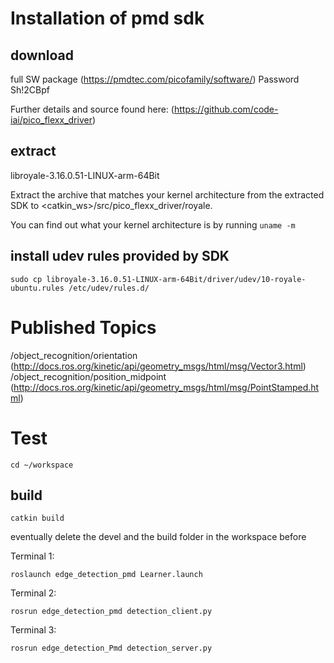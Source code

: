 # Installation of pmd sdk

## download 
full SW package (https://pmdtec.com/picofamily/software/) Password Sh!2CBpf

Further details and source found here: (https://github.com/code-iai/pico_flexx_driver)

## extract
  libroyale-3.16.0.51-LINUX-arm-64Bit
  
  Extract the archive that matches your kernel architecture from the extracted SDK to 
  <catkin_ws>/src/pico_flexx_driver/royale. 
  
  You can find out what your kernel architecture is by running 
  ```uname -m```

## install udev rules provided by SDK
```cd royale
sudo cp libroyale-3.16.0.51-LINUX-arm-64Bit/driver/udev/10-royale-ubuntu.rules /etc/udev/rules.d/
```

# Published Topics

/object_recognition/orientation (http://docs.ros.org/kinetic/api/geometry_msgs/html/msg/Vector3.html)
/object_recognition/position_midpoint (http://docs.ros.org/kinetic/api/geometry_msgs/html/msg/PointStamped.html)


# Test

```cd ~/workspace```

## build 
```catkin build```

eventually delete the devel and the build folder in the workspace before

Terminal 1:

```roslaunch edge_detection_pmd Learner.launch```
 
Terminal 2:

```rosrun edge_detection_pmd detection_client.py```
 
Terminal 3:

```rosrun edge_detection_Pmd detection_server.py```
